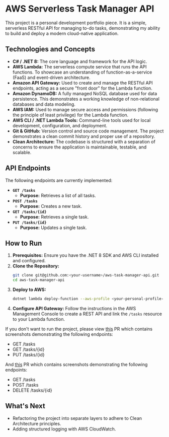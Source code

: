 # AWS Serverless Task Manager API

This project is a personal development portfolio piece. It is a simple, serverless RESTful API for managing to-do tasks, demonstrating my ability to build and deploy a modern cloud-native application.

## Technologies and Concepts

* **C# / .NET 8:** The core language and framework for the API logic.
* **AWS Lambda:** The serverless compute service that runs the API functions. To showcase an understanding of function-as-a-service (FaaS) and event-driven architecture.
* **Amazon API Gateway:** Used to create and manage the RESTful API endpoints, acting as a secure "front door" for the Lambda function.
* **Amazon DynamoDB:** A fully managed NoSQL database used for data persistence. This demonstrates a working knowledge of non-relational databases and data modeling.
* **AWS IAM:** Used to manage secure access and permissions (following the principle of least privilege) for the Lambda function.
* **AWS CLI / .NET Lambda Tools:** Command-line tools used for local development, configuration, and deployment.
* **Git & GitHub:** Version control and source code management. The project demonstrates a clean commit history and proper use of a repository.
* **Clean Architecture:** The codebase is structured with a separation of concerns to ensure the application is maintainable, testable, and scalable.

## API Endpoints

The following endpoints are currently implemented:

* **`GET /tasks`**
    * **Purpose:** Retrieves a list of all tasks.
* **`POST /tasks`**
    * **Purpose:** Creates a new task.
* **`GET /tasks/{id}`**
    * **Purpose:** Retrieves a single task.
* **`PUT /tasks/{id}`**
    * **Purpose:** Updates a single task.

## How to Run

1.  **Prerequisites:** Ensure you have the .NET 8 SDK and AWS CLI installed and configured.
2.  **Clone the Repository:**
    ```bash
    git clone git@github.com:<your-username>/aws-task-manager-api.git
    cd aws-task-manager-api
    ```
3.  **Deploy to AWS:**
    ```bash
    dotnet lambda deploy-function --aws-profile <your-personal-profile-name>
    ```
4.  **Configure API Gateway:** Follow the instructions in the AWS Management Console to create a REST API and link the `/tasks` resource to your Lambda function.

If you don't want to run the project, please view [this](https://github.com/adamgrime/aws-task-manager-api/pull/2) PR which contains screenshots demonstrating the following endpoints: 

* GET /tasks 
* GET /tasks/{id}
* PUT /tasks/{id}

And [this](https://github.com/adamgrime/aws-task-manager-api/pull/3) PR which contains screenshots demonstrating the following endpoints:

* GET /tasks
* POST /tasks
* DELETE /tasks/{id}

## What's Next

* Refactoring the project into separate layers to adhere to Clean Architecture principles.
* Adding structured logging with AWS CloudWatch.
